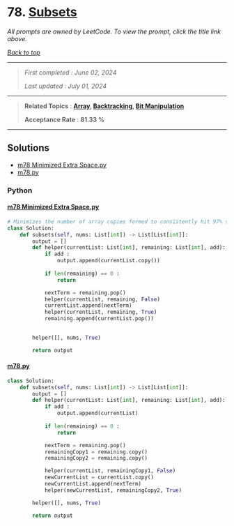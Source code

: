 # 78. [Subsets](<https://leetcode.com/problems/subsets>)

*All prompts are owned by LeetCode. To view the prompt, click the title link above.*

*[Back to top](<../README.md>)*

------

> *First completed : June 02, 2024*
>
> *Last updated : July 01, 2024*

------

> **Related Topics** : **[Array](<by_topic/Array.md>), [Backtracking](<by_topic/Backtracking.md>), [Bit Manipulation](<by_topic/Bit Manipulation.md>)**
>
> **Acceptance Rate** : **81.33 %**

------

## Solutions

- [m78 Minimized Extra Space.py](<../my-submissions/m78 Minimized Extra Space.py>)
- [m78.py](<../my-submissions/m78.py>)
### Python
#### [m78 Minimized Extra Space.py](<../my-submissions/m78 Minimized Extra Space.py>)
```Python
# Minimizes the number of array copies formed to consistently hit 97% space efficiency
class Solution:
    def subsets(self, nums: List[int]) -> List[List[int]]:
        output = []
        def helper(currentList: List[int], remaining: List[int], add):
            if add :
                output.append(currentList.copy())
            
            if len(remaining) == 0 :
                return

            nextTerm = remaining.pop()
            helper(currentList, remaining, False)
            currentList.append(nextTerm)
            helper(currentList, remaining, True)
            remaining.append(currentList.pop())
            

        helper([], nums, True)

        return output
```

#### [m78.py](<../my-submissions/m78.py>)
```Python
class Solution:
    def subsets(self, nums: List[int]) -> List[List[int]]:
        output = []
        def helper(currentList: List[int], remaining: List[int], add):
            if add :
                output.append(currentList)
            
            if len(remaining) == 0 :
                return

            nextTerm = remaining.pop()
            remainingCopy1 = remaining.copy()
            remainingCopy2 = remaining.copy()

            helper(currentList, remainingCopy1, False)
            newCurrentList = currentList.copy()
            newCurrentList.append(nextTerm)
            helper(newCurrentList, remainingCopy2, True)

        helper([], nums, True)

        return output
```

